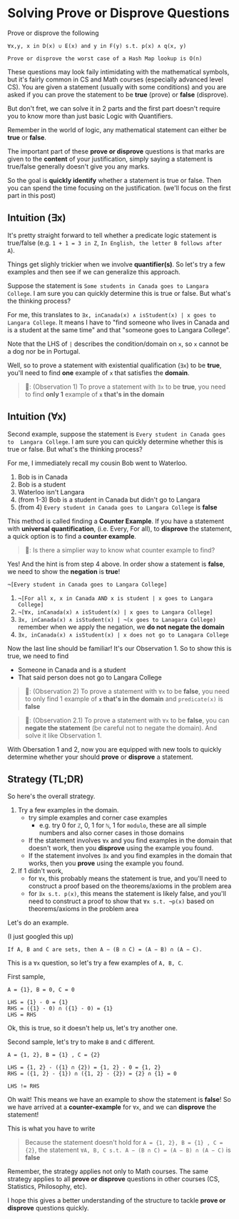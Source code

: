 # Solving Prove or Disprove Questions

Prove or disprove the following

```
∀x,y, x in D(x) ∪ E(x) and y in F(y) s.t. p(x) ∧ q(x, y)
```

```
Prove or disprove the worst case of a Hash Map lookup is O(n)
```

These questions may look faily intimidating with the mathematical symbols, 
but it's fairly common in CS and Math courses (especially advanced level CS). 
You are given a statement (usually with some conditions) and you are 
asked if you can prove the statement to be **true** (prove) or 
**false** (disprove).

But don't fret, we can solve it in 2 parts and the first part doesn't require
you to know more than just basic Logic with Quantifiers. 

Remember in the world of logic, any mathematical statement can either be
**true** or **false**.

The important part of these **prove or disprove** questions is that marks 
are given to the **content** of your justification, simply saying a statement
is true/false generally doesn't give you any marks.

So the goal is **quickly identify** whether a statement is true or false.
Then you can spend the time focusing on the justification. (we'll focus on the 
first part in this post)

## Intuition (∃x)

It's pretty straight forward to tell whether a predicate logic statement is
true/false (e.g. `1 + 1 = 3 in Z`, `In English, the letter B follows after A`).

Things get slighly trickier when we involve **quantifier(s)**. So let's try a few
examples and then see if we can generalize this approach.

Suppose the statement is `Some students in Canada goes to Langara College`. I am
sure you can quickly determine this is true or false. But what's the thinking process?

For me, this translates to `∃x, inCanada(x) ∧ isStudent(x) | x goes to Langara College`.
It means I have to "find someone who lives in Canada and is a student at the same time"
and that "someone goes to Langara College".

Note that the LHS of `|` describes the condition/domain on `x`, so `x` cannot be
a dog nor be in Portugal.

Well, so to prove a statement with existential qualification (`∃x`) to be **true**,
you'll need to find **one** example of `x` that satisfies the **domain**.

> 🧙: (Observation 1) To prove a statement with `∃x` to be **true**, you need 
> to find **only 1** example of **`x` that's in the domain**

## Intuition (∀x)

Second example, suppose the statement is `Every student in Canada goes to 
Langara College`. I am sure you can quickly determine whether this is true or 
false. But what's the thinking process?

For me, I immediately recall my cousin Bob went to Waterloo. 
1. Bob is in Canada
1. Bob is a student
1. Waterloo isn't Langara
1. (from 1-3) Bob is a student in Canada but didn't go to Langara
1. (from 4) `Every student in Canada goes to Langara College` is **false**

This method is called finding a **Counter Example**. If you have a statement
with **universal quantification**, (i.e. Every, For all), to **disprove** the
statement, a quick option is to find a **counter example**.

> 🤦: Is there a simplier way to know what counter example to find?

Yes! And the hint is from step 4 above. In order show a statement is **false**,
we need to show the **negation** is **true**!

`¬[Every student in Canada goes to Langara College]`
1. `¬[For all x, x in Canada AND x is student | x goes to Langara College]` 
1. `¬[∀x, inCanada(x) ∧ isStudent(x) | x goes to Langara College]`
1. `∃x, inCanada(x) ∧ isStudent(x) | ¬(x goes to Lanagara College)` remember
when we apply the negation, we **do not negate the domain**
1. `∃x, inCanada(x) ∧ isStudent(x) | x does not go to Lanagara College`

Now the last line should be familiar! It's our Observation 1. So to show
this is true, we need to find
- Someone in Canada and is a student
- That said person does not go to Langara College

> 🧙: (Observation 2) To prove a statement with `∀x` to be **false**, you need 
> to only find 1 example of **`x` that's in the domain** and `predicate(x)` 
> is **false**

> 🧙: (Observation 2.1) To prove a statement with `∀x` to be **false**, you can
> **negate the statement** (be careful not to negate the domain). And solve it like
> Observation 1.

With Obersation 1 and 2, now you are equipped with new tools to quickly 
determine whether your should **prove** or **disprove** a statement.

## Strategy (TL;DR)

So here's the overall strategy.

1. Try a few examples in the domain.
   - try simple examples and corner case examples
     - e.g. try 0 for `ℤ`, 0, 1 for `ℕ`, 1 for `modulo`, these are all simple
     numbers and also corner cases in those domains
   - If the statement involves `∀x` and you find examples in the domain that
   doesn't work, then you **disprove** using the example you found.
   - If the statement involves `∃x` and you find examples in the domain that
   works, then you **prove** using the example you found.
2. If 1 didn't work,
   - for `∀x`, this probably means the statement is true, and you'll need
   to construct a proof based on the theorems/axioms in the problem area
   - for `∃x s.t. p(x)`, this means the statement is likely false, and you'll 
   need to construct a proof to show that `∀x s.t. ¬p(x)` based on theorems/axioms
   in the problem area

Let's do an example. 

(I just googled this up)
```
If A, B and C are sets, then A − (B ∩ C) = (A − B) ∩ (A − C).
```

This is a `∀x` question, so let's try a few examples of `A, B, C`.

First sample,
```
A = {1}, B = 0, C = 0

LHS = {1} - 0 = {1}
RHS = ({1} - 0) ∩ ({1} - 0) = {1}
LHS = RHS
```
Ok, this is true, so it doesn't help us, let's try another one.

Second sample, let's try to make `B` and `C` different.
```
A = {1, 2}, B = {1} , C = {2} 

LHS = {1, 2} - ({1} ∩ {2}) = {1, 2} - 0 = {1, 2}
RHS = ({1, 2} - {1}) ∩ ({1, 2} - {2}) = {2} ∩ {1} = 0

LHS != RHS
```
Oh wait! This means we have an example to show the statement is **false**!
So we have arrived at a **counter-example** for `∀x`, and we can **disprove**
the statement!

This is what you have to write

> Because the statement doesn't hold for `A = {1, 2}, B = {1} , C = {2}`,
> the statement `∀A, B, C s.t. A − (B ∩ C) = (A − B) ∩ (A − C)` is **false**

Remember, the strategy applies not only to Math courses. The same strategy 
applies to all **prove or disprove** questions in other courses (CS, 
Statistics, Philosophy, etc).

I hope this gives a better understanding of the structure to tackle 
**prove or disprove** questions quickly.
